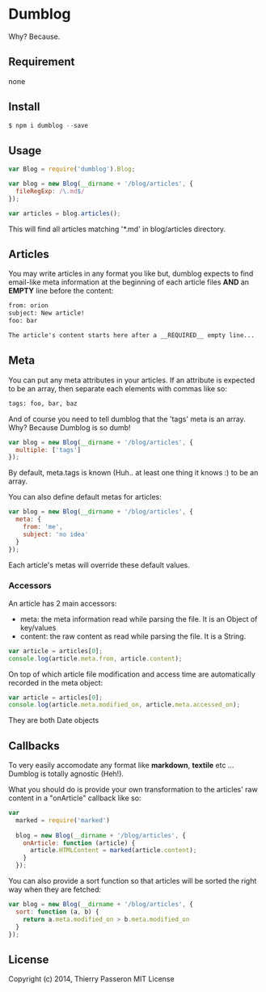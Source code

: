# Dumblog

Why? Because.

## Requirement

none

## Install

```js
$ npm i dumblog --save
``` 

## Usage

```js
var Blog = require('dumblog').Blog;

var blog = new Blog(__dirname + '/blog/articles', {
  fileRegExp: /\.md$/
});

var articles = blog.articles();
````

This will find all articles matching '*.md' in blog/articles directory.

## Articles

You may write articles in any format you like but, dumblog expects to find email-like meta information at the beginning of each article files __AND__ an __EMPTY__ line before the content:

```txt
from: orion
subject: New article!
foo: bar

The article's content starts here after a __REQUIRED__ empty line...
```



## Meta 

You can put any meta attributes in your articles. 
If an attribute is expected to be an array, then separate each elements with commas like so:

```txt
tags: foo, bar, baz
```

And of course you need to tell dumblog that the 'tags' meta is an array. Why? Because Dumblog is so dumb!

```js
var blog = new Blog(__dirname + '/blog/articles', {
  multiple: ['tags']
});
````

By default, meta.tags is known (Huh.. at least one thing it knows :) to be an array.

You can also define default metas for articles:
```js
var blog = new Blog(__dirname + '/blog/articles', {
  meta: {
    from: 'me',
    subject: 'no idea'
  }
});
````
Each article's metas will override these default values.

### Accessors

An article has 2 main accessors:

* meta: the meta information read while parsing the file. It is an Object of key/values
* content: the raw content as read while parsing the file. It is a String.

```js
var article = articles[0];
console.log(article.meta.from, article.content);
````

On top of which article file modification and access time are automatically recorded in the meta object:
```js
var article = articles[0];
console.log(article.meta.modified_on, article.meta.accessed_on);
````
They are both Date objects



## Callbacks

To very easily accomodate any format like __markdown__, __textile__ etc ... Dumblog is totally agnostic (Heh!).

What you should do is provide your own transformation to the articles' raw content in a "onArticle" callback like so:

```js
var 
  marked = require('marked')
  
  blog = new Blog(__dirname + '/blog/articles', {
    onArticle: function (article) {
      article.HTMLContent = marked(article.content);
    }
  });
````

You can also provide a sort function so that articles will be sorted the right way when they are fetched:
```js
var blog = new Blog(__dirname + '/blog/articles', {
  sort: function (a, b) {
    return a.meta.modified_on > b.meta.modified_on
  }
});
````


## License

Copyright (c) 2014, Thierry Passeron
MIT License

